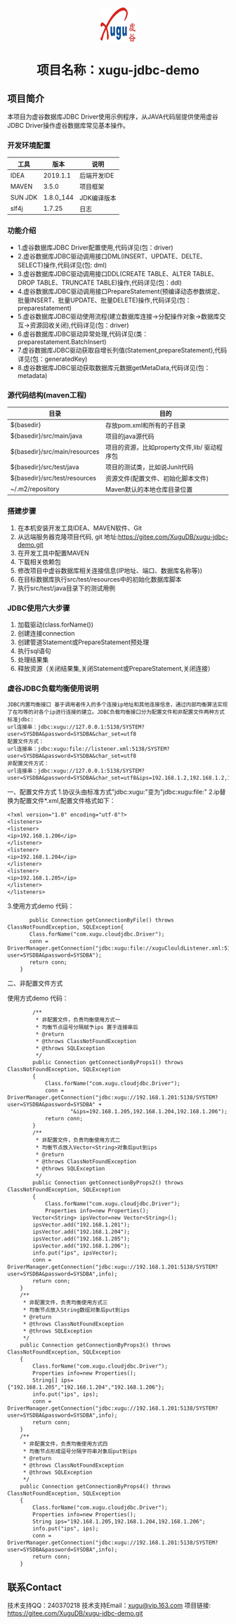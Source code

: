 <p align="center">
  <a href="http://192.168.2.211/xugu-pm/xugu-rules">
    <img src="src/main/resources/images/xugu.jpg" alt="Logo" width="80" height="80">
  </a>
</p>
  <h1 align="center">项目名称：xugu-jdbc-demo</h1>

## 项目简介
本项目为虚谷数据库JDBC Driver使用示例程序，从JAVA代码层提供使用虚谷JDBC Driver操作虚谷数据库常见基本操作。


### 开发环境配置
| 工具                     | 版本          | 说明                     |
| ------------------------ | ------------- | ----------------------- |
| IDEA                     | 2019.1.1      | 后端开发IDE              |
| MAVEN                    | 3.5.0         | 项目框架                 |
| SUN JDK                  | 1.8.0_144     | JDK编译版本              |
| slf4j                    | 1.7.25        | 日志                     |


### 功能介绍
- 1.虚谷数据库JDBC Driver配置使用,代码详见(包：driver)
- 2.虚谷数据库JDBC驱动调用接口DML(INSERT、UPDATE、DELTE、SELECT)操作,代码详见(包: dml)
- 3.虚谷数据库JDBC驱动调用接口DDL(CREATE TABLE、ALTER TABLE、DROP TABLE、TRUNCATE TABLE)操作,代码详见(包：ddl)
- 4.虚谷数据库JDBC驱动调用接口PrepareStatement(预编译动态参数绑定、批量INSERT、批量UPDATE、批量DELETE)操作,代码详见(包：preparestatement)
- 5.虚谷数据库JDBC驱动使用流程(建立数据库连接->分配操作对象->数据库交互->资源回收关闭),代码详见(包：driver)
- 6.虚谷数据库JDBC驱动异常处理,代码详见(类：preparestatement.BatchInsert)
- 7.虚谷数据库JDBC驱动获取自增长列值(Statement,prepareStatement),代码详见(包：generatedKey)
- 8.虚谷数据库JDBC驱动获取数据库元数据getMetaData,代码详见(包：metadata)

### 源代码结构(maven工程)
| 目录                          | 目的                     |
| ----------------------------- | ------------------------ |
| ${basedir}                        | 存放pom.xml和所有的子目录|
| ${basedir}/src/main/java          | 项目的java源代码|
| ${basedir}/src/main/resources     | 项目的资源，比如property文件,lib/ 驱动程序包|
| ${basedir}/src/test/java          | 项目的测试类，比如说Junit代码|
| ${basedir}/src/test/resources     | 资源文件(配置文件、初始化脚本文件)|
| ~/.m2/repository                  | Maven默认的本地仓库目录位置|

### 搭建步骤
1. 在本机安装开发工具IDEA、MAVEN软件、Git
2. 从远端服务器克隆项目代码, git 地址:https://gitee.com/XuguDB/xugu-jdbc-demo.git
3. 在开发工具中配置MAVEN
4. 下载相关依赖包
5. 修改项目中虚谷数据库相关连接信息(IP地址、端口、数据库名称等))
6. 在目标数据库执行src/test/resources中的初始化数据库脚本
7. 执行src/test/java目录下的测试用例

### JDBC使用六大步骤  
1. 加载驱动(class.forName())
2. 创建连接connection
3. 创建管道Statement或PrepareStatement预处理
4. 执行sql语句
5. 处理结果集
6. 释放资源（关闭结果集,关闭Statement或PrepareStatement,关闭连接）

### 虚谷JDBC负载均衡使用说明

    JDBC内置均衡接口 基于调用者传入的多个连接ip地址和其他连接信息，通过内部均衡算法实现了在均等的对各个ip进行连接的建立。JDBC负载均衡接口分为配置文件和非配置文件两种方式
	标准jdbc:		
	url连接串：jdbc:xugu://127.0.0.1:5138/SYSTEM?user=SYSDBA&password=SYSDBA&char_set=utf8
	配置文件方式：  
	url连接串：jdbc:xugu:file://listener.xml:5138/SYSTEM?user=SYSDBA&password=SYSDBA&char_set=utf8
	非配置文件方式：
	url连接串：jdbc:xugu://127.0.0.1:5138/SYSTEM?user=SYSDBA&password=SYSDBA&char_set=utf8&ips=192.168.1.2,192.168.1.2,192.168.1.2

一、配置文件方式
	1.协议头由标准方式"jdbc:xugu:"变为"jdbc:xugu:file:"
	2.ip替换为配置文件*.xml,配置文件格式如下：
	
    <?xml version="1.0" encoding="utf-8"?>
    <listeners>
    <listener>
    <ip>192.168.1.206</ip>
    </listener>
    <listener>
    <ip>192.168.1.204</ip>
    </listener>
    <listener>
    <ip>192.168.1.205</ip>
    </listener>
    </listeners>
    
   3.使用方式demo 代码：
  
           public Connection getConnectionByFile() throws ClassNotFoundException, SQLException{
           Class.forName("com.xugu.cloudjdbc.Driver");
           conn = DriverManager.getConnection("jdbc:xugu:file://xuguClouldListener.xml:5138/SYSTEM?user=SYSDBA&password=SYSDBA");
           return conn;
        }

二、非配置文件方式
    
   使用方式demo 代码：
            
            /**
             * 非配置文件，负责均衡使用方式一
             * 均衡节点逗号分隔赋予ips 置于连接串后
             * @return
             * @throws ClassNotFoundException
             * @throws SQLException
             */
            public Connection getConnectionByProps1() throws ClassNotFoundException, SQLException
            {
                Class.forName("com.xugu.cloudjdbc.Driver");
                conn = DriverManager.getConnection("jdbc:xugu://192.168.1.201:5138/SYSTEM?user=SYSDBA&password=SYSDBA" +
                        "&ips=192.168.1.205,192.168.1.204,192.168.1.206");
                return conn;
            }
            /**
             * 非配置文件，负责均衡使用方式二
             * 均衡节点放入Vector<String>对象后put到ips
             * @return
             * @throws ClassNotFoundException
             * @throws SQLException
             */
            public Connection getConnectionByProps2() throws ClassNotFoundException, SQLException
            {
                Class.forName("com.xugu.cloudjdbc.Driver");
                Properties info=new Properties();
            Vector<String> ipsVector=new Vector<String>();
            ipsVector.add("192.168.1.201");
            ipsVector.add("192.168.1.204");
            ipsVector.add("192.168.1.205");
            ipsVector.add("192.168.1.206");
            info.put("ips", ipsVector);
            conn = DriverManager.getConnection("jdbc:xugu://192.168.1.201:5138/SYSTEM?user=SYSDBA&password=SYSDBA",info);
            return conn;
        }
        /**
         * 非配置文件，负责均衡使用方式三
         * 均衡节点放入String数组对象后put到ips
         * @return
         * @throws ClassNotFoundException
         * @throws SQLException
         */
        public Connection getConnectionByProps3() throws ClassNotFoundException, SQLException
        {
            Class.forName("com.xugu.cloudjdbc.Driver");
            Properties info=new Properties();
            String[] ips={"192.168.1.205","192.168.1.204","192.168.1.206"};
            info.put("ips", ips);
            conn = DriverManager.getConnection("jdbc:xugu://192.168.1.201:5138/SYSTEM?user=SYSDBA&password=SYSDBA",info);
            return conn;
        }
        /**
         * 非配置文件，负责均衡使用方式四
         * 均衡节点形成逗号分隔字符串对象后put到ips
         * @return
         * @throws ClassNotFoundException
         * @throws SQLException
         */
        public Connection getConnectionByProps4() throws ClassNotFoundException, SQLException
        {
            Class.forName("com.xugu.cloudjdbc.Driver");
            Properties info=new Properties();
            String ips="192.168.1.205,192.168.1.204,192.168.1.206";
            info.put("ips", ips);
            conn = DriverManager.getConnection("jdbc:xugu://192.168.1.201:5138/SYSTEM?user=SYSDBA&password=SYSDBA",info);
            return conn;
        }




<!-- CONTACT -->
## 联系Contact
技术支持QQ：240370218
技术支持Email：xugu@vip.163.com
项目链接: https://gitee.com/XuguDB/xugu-jdbc-demo.git 

